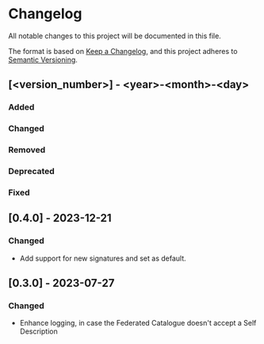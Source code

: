 # Changelog

All notable changes to this project will be documented in this file.

The format is based on [Keep a Changelog](https://keepachangelog.com/en/1.0.0/),
and this project adheres to [Semantic Versioning](https://semver.org/spec/v2.0.0.html).

## [<version_number>] - \<year>-\<month>-\<day>

### Added

### Changed

### Removed

### Deprecated

### Fixed


## [0.4.0] - 2023-12-21

### Changed

- Add support for new signatures and set as default.


## [0.3.0] - 2023-07-27

### Changed

- Enhance logging, in case the Federated Catalogue doesn't accept a Self Description

